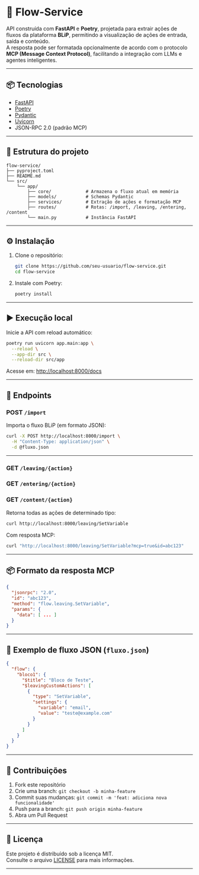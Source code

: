 # 🚀 Flow-Service

API construída com **FastAPI** e **Poetry**, projetada para extrair ações de fluxos da plataforma **BLiP**, permitindo a visualização de ações de entrada, saída e conteúdo.  
A resposta pode ser formatada opcionalmente de acordo com o protocolo **MCP (Message Context Protocol)**, facilitando a integração com LLMs e agentes inteligentes.

---

## 📦 Tecnologias

- [FastAPI](https://fastapi.tiangolo.com/)
- [Poetry](https://python-poetry.org/)
- [Pydantic](https://docs.pydantic.dev/)
- [Uvicorn](https://www.uvicorn.org/)
- JSON-RPC 2.0 (padrão MCP)

---

## 📁 Estrutura do projeto

```
flow-service/
├── pyproject.toml
├── README.md
└── src/
    └── app/
        ├── core/             # Armazena o fluxo atual em memória
        ├── models/           # Schemas Pydantic
        ├── services/         # Extração de ações e formatação MCP
        ├── routes/           # Rotas: /import, /leaving, /entering, /content
        └── main.py           # Instância FastAPI
```

---

## ⚙️ Instalação

1. Clone o repositório:
   ```bash
   git clone https://github.com/seu-usuario/flow-service.git
   cd flow-service
   ```

2. Instale com Poetry:
   ```bash
   poetry install
   ```

---

## ▶️ Execução local

Inicie a API com reload automático:

```bash
poetry run uvicorn app.main:app \
  --reload \
  --app-dir src \
  --reload-dir src/app
```

Acesse em: [http://localhost:8000/docs](http://localhost:8000/docs)

---

## 📮 Endpoints

### POST `/import`

Importa o fluxo BLiP (em formato JSON):

```bash
curl -X POST http://localhost:8000/import \
  -H "Content-Type: application/json" \
  -d @fluxo.json
```

---

### GET `/leaving/{action}`  
### GET `/entering/{action}`  
### GET `/content/{action}`

Retorna todas as ações de determinado tipo:

```bash
curl http://localhost:8000/leaving/SetVariable
```

Com resposta MCP:

```bash
curl "http://localhost:8000/leaving/SetVariable?mcp=true&id=abc123"
```

---

## 📦 Formato da resposta MCP

```json
{
  "jsonrpc": "2.0",
  "id": "abc123",
  "method": "flow.leaving.SetVariable",
  "params": {
    "data": [ ... ]
  }
}
```

---

## 🧪 Exemplo de fluxo JSON (`fluxo.json`)

```json
{
  "flow": {
    "bloco1": {
      "$title": "Bloco de Teste",
      "$leavingCustomActions": [
        {
          "type": "SetVariable",
          "settings": {
            "variable": "email",
            "value": "teste@example.com"
          }
        }
      ]
    }
  }
}
```

---

## 🤝 Contribuições

1. Fork este repositório
2. Crie uma branch: `git checkout -b minha-feature`
3. Commit suas mudanças: `git commit -m 'feat: adiciona nova funcionalidade'`
4. Push para a branch: `git push origin minha-feature`
5. Abra um Pull Request

---

## 📄 Licença

Este projeto é distribuído sob a licença MIT.  
Consulte o arquivo [LICENSE](LICENSE) para mais informações.

---
